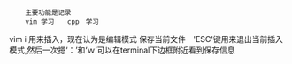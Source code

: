        主要功能是记录
        vim 学习　　cpp　学习

vim
    i 用来插入，现在认为是编辑模式
    保存当前文件　'ESC'键用来退出当前插入模式,然后一次摁‘：’和‘ｗ’可以在terminal下边框附近看到保存信息

